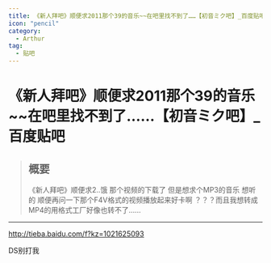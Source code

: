 ```yaml
---
title: 《新人拜吧》顺便求2011那个39的音乐~~在吧里找不到了……【初音ミク吧】_百度贴吧
icon: "pencil"
category:
  - Arthur
tag:
  - 贴吧
---
```

# 《新人拜吧》顺便求2011那个39的音乐~~在吧里找不到了……【初音ミク吧】_百度贴吧

> ## 概要
> 《新人拜吧》顺便求2..饿 那个视频的下载了 但是想求个MP3的音乐 想听的 顺便再问一下那个F4V格式的视频播放起来好卡啊 ？？？而且我想转成MP4的用格式工厂好像也转不了……

---
http://tieba.baidu.com/f?kz=1021625093

DS别打我
